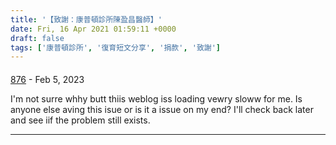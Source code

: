 ```yaml
---
title: '【致謝：康普頓診所陳盈昌醫師】'
date: Fri, 16 Apr 2021 01:59:11 +0000
draft: false
tags: ['康普頓診所', '復育短文分享', '捐款', '致謝']
---
```



#### 
[876](https://jablex.com/tag/korean "doreenofficer@gawab.com") - <time datetime="2023-02-24 04:02:13">Feb 5, 2023</time>

I'm not surre whhy butt thiis weblog iss loading vewry sloww for me. Is anyone else aving this isue or is it a issue on my end? I'll check back later and see iif the problem still exists.
<hr />
